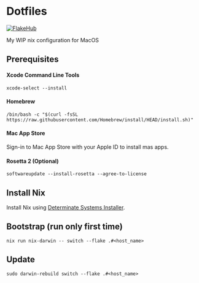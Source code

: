 # Dotfiles

[![FlakeHub](https://img.shields.io/endpoint?url=https://flakehub.com/f/csamuel/dotfiles/badge)](https://flakehub.com/flake/csamuel/dotfiles)

My WIP nix configuration for MacOS

## Prerequisites

#### Xcode Command Line Tools

`xcode-select --install`

#### Homebrew

`/bin/bash -c "$(curl -fsSL https://raw.githubusercontent.com/Homebrew/install/HEAD/install.sh)"`

#### Mac App Store

Sign-in to Mac App Store with your Apple ID to install mas apps.

#### Rosetta 2 (Optional)

`softwareupdate --install-rosetta --agree-to-license`

## Install Nix

Install Nix using [Determinate Systems Installer](https://github.com/DeterminateSystems/nix-installer).

## Bootstrap (run only first time)

`nix run nix-darwin -- switch --flake .#<host_name>`

## Update

`sudo darwin-rebuild switch --flake .#<host_name>`


